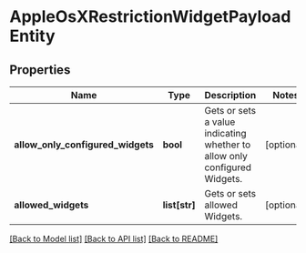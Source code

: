 # AppleOsXRestrictionWidgetPayloadEntity

## Properties
Name | Type | Description | Notes
------------ | ------------- | ------------- | -------------
**allow_only_configured_widgets** | **bool** | Gets or sets a value indicating whether to allow only configured Widgets. | [optional] 
**allowed_widgets** | **list[str]** | Gets or sets allowed Widgets. | [optional] 

[[Back to Model list]](../README.md#documentation-for-models) [[Back to API list]](../README.md#documentation-for-api-endpoints) [[Back to README]](../README.md)


